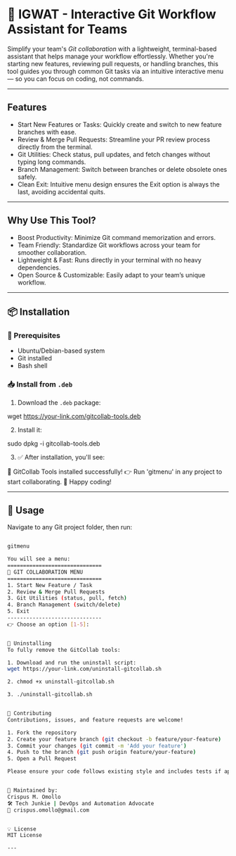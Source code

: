 # 🚀 IGWAT - Interactive Git Workflow Assistant for Teams

Simplify your team's *Git collaboration* with a lightweight, terminal-based assistant that helps manage your workflow effortlessly. Whether you're starting new features, reviewing pull requests, or handling branches, this tool guides you through common Git tasks via an intuitive interactive menu — so you can focus on coding, not commands.  

---
## Features

- Start New Features or Tasks: Quickly create and switch to new feature branches with ease.
- Review & Merge Pull Requests: Streamline your PR review process directly from the terminal.
- Git Utilities: Check status, pull updates, and fetch changes without typing long commands.
- Branch Management: Switch between branches or delete obsolete ones safely.
- Clean Exit: Intuitive menu design ensures the Exit option is always the last, avoiding accidental quits.

---
## Why Use This Tool?
- Boost Productivity: Minimize Git command memorization and errors.
- Team Friendly: Standardize Git workflows across your team for smoother collaboration.
- Lightweight & Fast: Runs directly in your terminal with no heavy dependencies.
- Open Source & Customizable: Easily adapt to your team’s unique workflow.

---
## 📦 Installation

### 🔧 Prerequisites

- Ubuntu/Debian-based system
- Git installed
- Bash shell

### 📥 Install from `.deb`

1. Download the `.deb` package:

wget https://your-link.com/gitcollab-tools.deb

2. Install it:

sudo dpkg -i gitcollab-tools.deb

3. ✅ After installation, you'll see:

🎉 GitCollab Tools installed successfully!
👉 Run 'gitmenu' in any project to start collaborating.
🚀 Happy coding!

---

## 🚀 Usage

Navigate to any Git project folder, then run:

```bash

gitmenu

You will see a menu:
==============================
🚀 GIT COLLABORATION MENU
==============================
1. Start New Feature / Task
2. Review & Merge Pull Requests
3. Git Utilities (status, pull, fetch)
4. Branch Management (switch/delete)
5. Exit
------------------------------
👉 Choose an option [1-5]:


🧹 Uninstalling
To fully remove the GitCollab tools:

1. Download and run the uninstall script:
wget https://your-link.com/uninstall-gitcollab.sh

2. chmod +x uninstall-gitcollab.sh

3. ./uninstall-gitcollab.sh


🤝 Contributing
Contributions, issues, and feature requests are welcome!

1. Fork the repository
2. Create your feature branch (git checkout -b feature/your-feature)
3. Commit your changes (git commit -m 'Add your feature')
4. Push to the branch (git push origin feature/your-feature)
5. Open a Pull Request

Please ensure your code follows existing style and includes tests if applicable.


🙌 Maintained by:
Crispus M. Omollo
🛠️ Tech Junkie | DevOps and Automation Advocate
📧 crispus.omollo@gmail.com


💡 License
MIT License

---


